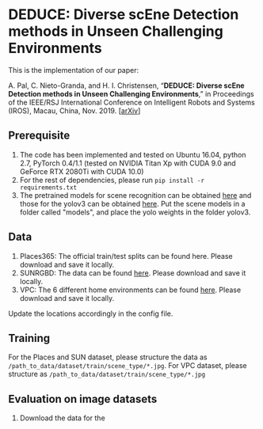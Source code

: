 # DEDUCE: Diverse scEne Detection methods in Unseen Challenging Environments

This is the implementation of our paper:

A. Pal, C. Nieto-Granda, and H. I. Christensen, “**DEDUCE: Diverse scEne Detection methods in Unseen Challenging Environments**,” in Proceedings of the IEEE/RSJ International Conference on Intelligent Robots and Systems (IROS), Macau, China, Nov. 2019. [[arXiv](https://arxiv.org/pdf/1908.00191.pdf)]

## Prerequisite

1. The code has been implemented and tested on Ubuntu 16.04, python 2.7, PyTorch 0.4/1.1 (tested on NVIDIA Titan Xp with CUDA 9.0 and GeForce RTX 2080Ti with CUDA 10.0)
2. For the rest of dependencies, please run `pip install -r requirements.txt`
3. The pretrained models for scene recognition can be obtained [here](https://drive.google.com/open?id=1EVnOGJXBn4wo5V5eez4JsCxFs08fQUU_) and those for the yolov3 can be obtained [here](https://pjreddie.com/media/files/yolov3.weights). Put the scene models in a folder called "models", and place the yolo weights in the folder yolov3.

## Data

1. Places365: The official train/test splits can be found here. Please download and save it locally.
2. SUNRGBD: The data can be found [here](http://rgbd.cs.princeton.edu/data/SUNRGBD.zip). Please download and save it locally.
3. VPC: The 6 different home environments can be found [here](http://categorizingplaces.com/dataset.html). Please download and save it locally.

Update the locations accordingly in the config file.

## Training

For the Places and SUN dataset, please structure the data as `/path_to_data/dataset/train/scene_type/*.jpg`. For VPC dataset, please structure as `/path_to_data/dataset/train/scene_type/*.jpg`

## Evaluation on image datasets

1. Download the data for the 
